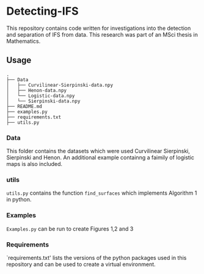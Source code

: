 # Detecting-IFS

This repository contains code written for investigations into the detection and separation of IFS from data. This research was part of an MSci thesis in Mathematics.

## Usage 
```
.
├── Data
│   ├── Curvilinear-Sierpinski-data.npy
│   ├── Henon-data.npy
│   └── Logistic-data.npy
│   └── Sierpinski-data.npy
├── README.md
├── examples.py
├── requirements.txt
├── utils.py
```
### Data
This folder contains the datasets which were used Curvilinear Sierpinski, Sierpinski and Henon. An additional example containng a faimily of logistic maps is also included.

### utils
`utils.py` contains the function `find_surfaces` which implements Algorithm 1 in python.

### Examples
`Examples.py` can be run to create Figures 1,2 and 3

### Requirements
`requirements.txt' lists the versions of the python packages used in this repository and can be used to create a virtual environment.
